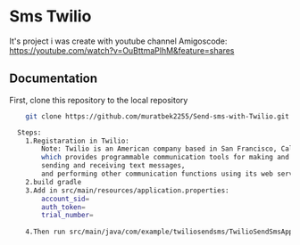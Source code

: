 # Sms Twilio

It's project i was create with youtube channel Amigoscode: https://youtube.com/watch?v=OuBttmaPlhM&feature=shares


## Documentation


First, clone this repository to the local repository

```bash
    git clone https://github.com/muratbek2255/Send-sms-with-Twilio.git
```

```bash
  Steps:
    1.Registaration in Twilio: 
        Note: Twilio is an American company based in San Francisco, California, 
        which provides programmable communication tools for making and receiving phone calls, 
        sending and receiving text messages, 
        and performing other communication functions using its web service APIs.
    2.build gradle
    3.Add in src/main/resources/application.properties:
        account_sid=
        auth_token=
        trial_number=
        
    4.Then run src/main/java/com/example/twiliosendsms/TwilioSendSmsApplication.java
```